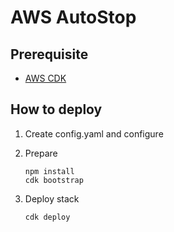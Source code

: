 # AWS AutoStop

## Prerequisite

- [AWS CDK](https://aws.amazon.com/cdk/)

## How to deploy

1. Create config.yaml and configure

2. Prepare

   ```shell
   npm install
   cdk bootstrap
   ```

3. Deploy stack

   ```shell
   cdk deploy
   ```
